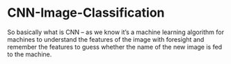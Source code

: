 # CNN-Image-Classification
So basically what is CNN – as we know it’s a machine learning algorithm for machines to understand the features of the image with foresight and remember the features to guess whether the name of the new image is fed to the machine.
